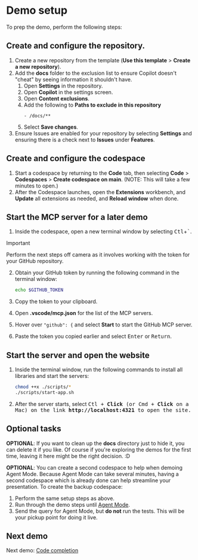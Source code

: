 # Demo setup

To prep the demo, perform the following steps:

## Create and configure the repository.

1. Create a new repository from the template (**Use this template** > **Create a new repository**).
2. Add the **docs** folder to the exclusion list to ensure Copilot doesn't "cheat" by seeing information it shouldn't have.
    1. Open **Settings** in the repository.
    2. Open **Copilot** in the settings screen.
    3. Open **Content exclusions**.
    4. Add the following to **Paths to exclude in this repository**
        ```plaintext
        - /docs/**
        ```
    5. Select **Save changes**.
3. Ensure Issues are enabled for your repository by selecting **Settings** and ensuring there is a check next to **Issues** under **Features**.

## Create and configure the codespace

1. Start a codespace by returning to the **Code** tab, then selecting **Code** > **Codespaces** > **Create codespace on main**. (NOTE: This will take a few minutes to open.)
2. After the Codespace launches, open the **Extensions** workbench, and **Update** all extensions as needed, and **Reload window** when done.

## Start the MCP server for a later demo

1. Inside the codespace, open a new terminal window by selecting <kbd>Ctl</kbd>+<kbd>\`</kbd>.

> [!IMPORTANT]
> Perform the next steps off camera as it involves working with the token for your GitHub repository.

2. Obtain your GitHub token by running the following command in the terminal window:

    ```bash
    echo $GITHUB_TOKEN
    ```

3. Copy the token to your clipboard.
4. Open **.vscode/mcp.json** for the list of the MCP servers.
5. Hover over `"github": {` and select **Start** to start the GitHub MCP server.
6. Paste the token you copied earlier and select <kbd>Enter</kbd> or <kbd>Return</kbd>.

## Start the server and open the website

1. Inside the terminal window, run the following commands to install all libraries and start the servers:

    ```bash
    chmod ++x ./scripts/*
    ./scripts/start-app.sh
    ```

2. After the server starts, select <kbd>Ctl<kbd> + **Click** (or <kbd>Cmd<kbd> + **Click** on a Mac) on the link **http://localhost:4321** to open the site.

## Optional tasks

**OPTIONAL**: If you want to clean up the **docs** directory just to hide it, you can delete it if you like. Of course if you're exploring the demos for the first time, leaving it here might be the right decision. :D

**OPTIONAL**: You can create a second codespace to help when demoing Agent Mode. Because Agent Mode can take several minutes, having a second codespace which is already done can help streamline your presentation. To create the backup codespace:

1. Perform the same setup steps as above.
2. Run through the demo steps until [Agent Mode](./3-edit-agent.md#agent-mode).
3. Send the query for Agent Mode, but **do not** run the tests. This will be your pickup point for doing it live.

## Next demo

Next demo: [Code completion](./1-code-completion.md)